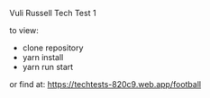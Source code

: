 Vuli Russell Tech Test 1

to view: 
- clone repository
- yarn install
- yarn run start

or find at: https://techtests-820c9.web.app/football